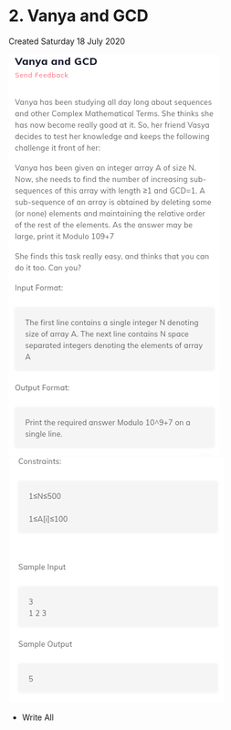 # 2. Vanya and GCD

Created Saturday 18 July 2020

![](/assets/2._Vanya_and_GCD_-_40-image-1.png)
![](/assets/2._Vanya_and_GCD_-_40-image-2.png)

- Write All
